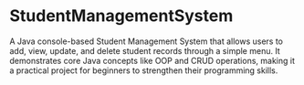 # StudentManagementSystem
A Java console-based Student Management System that allows users to add, view, update, and delete student records through a simple menu. It demonstrates core Java concepts like OOP and CRUD operations, making it a practical project for beginners to strengthen their programming skills.
